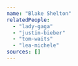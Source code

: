 ```yaml
---
name: "Blake Shelton"
relatedPeople:
  - "lady-gaga"
  - "justin-bieber"
  - "tom-waits"
  - "lea-michele"
sources: []
---
```


